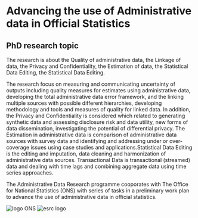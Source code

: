 # Advancing the use of Administrative data in Official Statistics
## PhD research topic

The research is about the Quality of administrative data, the Linkage of data, the Privacy and Confidentiality, the Estimation
of data, the Statistical Data Editing, the Statistical Data Editing. 

The research focus on measuring and communicating uncertainty of outputs including quality measures for estimates using administrative data, developing the total administrative data error framework, and the linking multiple sources with possible different hierarchies, developing methodology and tools and measures of quality for linked data. In addition, the Privacy and Confidentiality is considered which related to generating synthetic data and assessing disclosure risk and data utility, new forms of data dissemination, investigating the potential of differential privacy. The Estimation in administrative data is comparison of administrative data sources with survey data and identifying and addressing under or over-coverage issues using case studies and applications.Statistical Data Editing is the editing and imputation, data cleaning and harmonization of administrative data sources. Transactional Data is transactional (streamed) data and dealing with time lags and combining aggregate data using time series approaches.

The Administrative Data Research programme cooporates with The Office for National Statistics (ONS) with series of tasks in
a preliminary work plan to advance the use of administrative data in official statistics. 

![logo ONS](https://user-images.githubusercontent.com/55794712/68041992-bb268280-fcc9-11e9-87ec-3657f7db19ae.jpeg) ![esrc logo](https://user-images.githubusercontent.com/55794712/68042403-b3b3a900-fcca-11e9-94a7-a857dbdce759.png)
